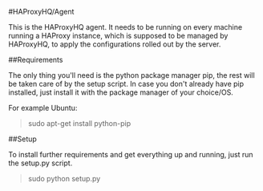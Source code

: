 #HAProxyHQ/Agent

This is the HAProxyHQ agent. It needs to be running on every machine running a HAProxy instance, which is supposed to be managed by HAProxyHQ, to apply the configurations rolled out by the server.

##Requirements

The only thing you'll need is the python package manager pip, the rest will be taken care of by the setup script. In case you don't already have pip installed, just install it with the package manager of your choice/OS.

For example Ubuntu:
>sudo apt-get install python-pip


##Setup

To install further requirements and get everything up and running, just run the setup.py script.

>sudo python setup.py